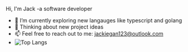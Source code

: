 Hi, I'm Jack -a software developer 

- 🔭 I’m currently exploring new langauges like typescript and golang
- 💬 Thinking about new project ideas
- 📫 Feel free to reach out to me: jackiegan123@outlook.com
- ![Top Langs](https://github-readme-stats.vercel.app/api/top-langs/?username=jiajingan&&hide=JupyterNotebook,html)
<!-- 
<img src= "https://github-readme-stats.vercel.app/api/top-langs/?username=jiajingan&exclude_repo=templeUniversity,jiajingan.github.io,site&layout=compact"/>
<img src= "[![Top Langs](https://github-readme-stats.vercel.app/api/top-langs/?username=jiajingan&exclude_repo=templeUniversity,jiajingan.github.io,site)](https://github.com/anuraghazra/github-readme-stats)"/>
-->

<!--
**jiajingan/jiajingan** is a ✨ _special_ ✨ repository because its `README.md` (this file) appears on your GitHub profile.

Here are some ideas to get you started:

- 🔭 I’m currently working on ...
- 🌱 I’m currently learning ...
- 👯 I’m looking to collaborate on ...
- 🤔 I’m looking for help with ...
- 💬 Ask me about ...
- 📫 How to reach me: ...
- 😄 Pronouns: ...
- ⚡ Fun fact: ...

-->

<!--
Notes for ReadMe
https://www.markdownguide.org/basic-syntax/
https://github.com/ikatyang/emoji-cheat-sheet/blob/master/README.md some might not be in there, you can paste from discord or imessage
stats, still need to figure out how to use them
https://github.com/anuraghazra/github-readme-stats
https://github.com/jstrieb/github-stats
-->
